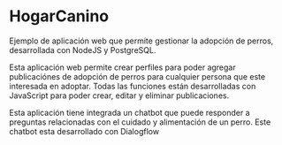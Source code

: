 # HogarCanino
Ejemplo de aplicación web que permite gestionar la adopción de perros, desarrollada con NodeJS y PostgreSQL.

Esta aplicación web permite crear perfiles para poder agregar publicaciónes de adopción de perros para cualquier persona que este interesada en adoptar. 
Todas las funciones están desarrolladas con JavaScript para poder crear, editar y eliminar publicaciones.

Esta aplicación tiene integrada un chatbot que puede responder a preguntas relacionadas con el cuidado y alimentación de un perro. Este chatbot esta desarrollado con Dialogflow
